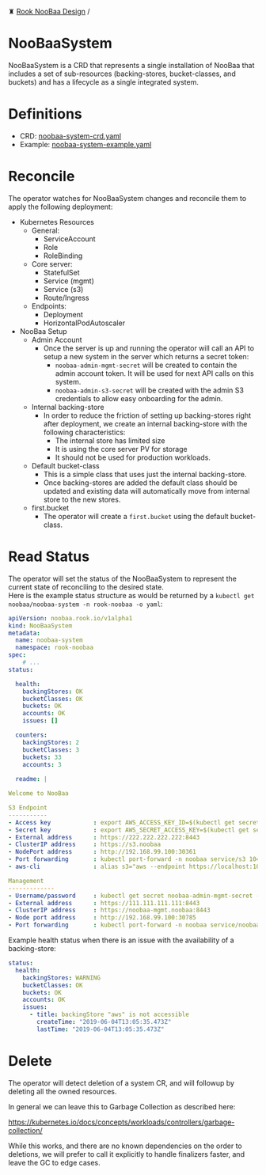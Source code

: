 ♜ [Rook NooBaa Design](README.md) /
# NooBaaSystem

NooBaaSystem is a CRD that represents a single installation of NooBaa that includes a set of sub-resources (backing-stores, bucket-classes, and buckets) and has a lifecycle as a single integrated system.


# Definitions

- CRD: [noobaa-system-crd.yaml](../../cluster/examples/kubernetes/noobaa/noobaa-system-crd.yaml)
- Example: [noobaa-system-example.yaml](../../cluster/examples/kubernetes/noobaa/noobaa-system-example.yaml)


# Reconcile

The operator watches for NooBaaSystem changes and reconcile them to apply the following deployment:

- Kubernetes Resources
  - General:
    - ServiceAccount
    - Role
    - RoleBinding
  - Core server:
    - StatefulSet
    - Service (mgmt)
    - Service (s3)
    - Route/Ingress
  - Endpoints:
    - Deployment
    - HorizontalPodAutoscaler
- NooBaa Setup
  - Admin Account
    - Once the server is up and running the operator will call an API to setup a new system in the server which returns a secret token:
      - `noobaa-admin-mgmt-secret` will be created to contain the admin account token. It will be used for next API calls on this system.
      - `noobaa-admin-s3-secret` will be created with the admin S3 credentials to allow easy onboarding for the admin.
  - Internal backing-store
    - In order to reduce the friction of setting up backing-stores right after deployment, we create an internal backing-store with the following characteristics:
      - The internal store has limited size
      - It is using the core server PV for storage
      - It should not be used for production workloads.
  - Default bucket-class
    - This is a simple class that uses just the internal backing-store.
    - Once backing-stores are added the default class should be updated and existing data will automatically move from internal store to the new stores.
  - first.bucket
    - The operator will create a `first.bucket` using the default bucket-class.


# Read Status

The operator will set the status of the NooBaaSystem to represent the current state of reconciling to the desired state.\
Here is the example status structure as would be returned by a `kubectl get noobaa/noobaa-system -n rook-noobaa -o yaml`:

```yaml
apiVersion: noobaa.rook.io/v1alpha1
kind: NooBaaSystem
metadata:
  name: noobaa-system
  namespace: rook-noobaa
spec:
    # ...
status:

  health:
    backingStores: OK
    bucketClasses: OK
    buckets: OK
    accounts: OK
    issues: []

  counters:
    backingStores: 2
    bucketClasses: 3
    buckets: 33
    accounts: 3
  
  readme: |

Welcome to NooBaa

S3 Endpoint
-----------
- Access key            : export AWS_ACCESS_KEY_ID=$(kubectl get secret noobaa-admin-s3-secret -n rook-noobaa -o json | jq -r '.data.AWS_ACCESS_KEY_ID|@base64d')
- Secret key            : export AWS_SECRET_ACCESS_KEY=$(kubectl get secret noobaa-admin-s3-secret -n rook-noobaa -o json | jq -r '.data.AWS_SECRET_ACCESS_KEY|@base64d')
- External address      : https://222.222.222.222:8443
- ClusterIP address     : https://s3.noobaa
- NodePort address      : http://192.168.99.100:30361
- Port forwarding       : kubectl port-forward -n noobaa service/s3 10443:443 # then open https://localhost:10443
- aws-cli               : alias s3="aws --endpoint https://localhost:10443 s3"

Management
-------------
- Username/password     : kubectl get secret noobaa-admin-mgmt-secret -n rook-noobaa -o json | jq '.data|map_values(@base64d)'
- External address      : https://111.111.111.111:8443
- ClusterIP address     : https://noobaa-mgmt.noobaa:8443
- Node port address     : http://192.168.99.100:30785
- Port forwarding       : kubectl port-forward -n noobaa service/noobaa-mgmt 11443:8443 # then open https://localhost:11443
```

Example health status when there is an issue with the availability of a backing-store:
```yaml
status:
  health:
    backingStores: WARNING
    bucketClasses: OK
    buckets: OK
    accounts: OK
    issues:
      - title: backingStore "aws" is not accessible
        createTime: "2019-06-04T13:05:35.473Z"
        lastTime: "2019-06-04T13:05:35.473Z"
```


# Delete

The operator will detect deletion of a system CR, and will followup by deleting all the owned resources.

In general we can leave this to Garbage Collection as described here:

https://kubernetes.io/docs/concepts/workloads/controllers/garbage-collection/

While this works, and there are no known dependencies on the order to deletions, we will prefer to call it explicitly to handle finalizers faster, and leave the GC to edge cases.

